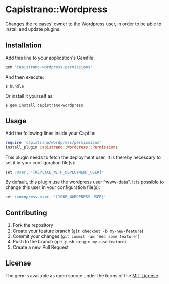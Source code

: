 # Capistrano::Wordpress

Changes the releases' owner to the Wordpress user, in order to be able to install and update plugins.
## Installation

Add this line to your application's Gemfile:

```ruby
gem 'capistrano-wordpress-permissions'
```

And then execute:

    $ bundle

Or install it yourself as:

    $ gem install capistrano-wordpress

## Usage

Add the following lines inside your Capfile:

```ruby
require 'capistrano/wordpress/permissions'
install_plugin Capistrano::Wordpress::Permissions
```

This plugin needs to fetch the deployment user. 
It is thereby necessary to set it in your configuration file(s):

```ruby
set :user, '[REPLACE_WITH_DEPLOYMENT_USER]'
```

By default, this plugin use the wordpress user "www-data". 
It is possible to change this user in your configuration file(s):

```ruby
set :wordpress_user, '[YOUR_WORDPRESS_USER]'
```

## Contributing

1. Fork the repository
2. Create your feature branch (`git checkout -b my-new-feature`)
3. Commit your changes (`git commit -am 'Add some feature'`)
4. Push to the branch (`git push origin my-new-feature`)
5. Create a new Pull Request

## License

The gem is available as open source under the terms of the [MIT License](https://opensource.org/licenses/MIT).
